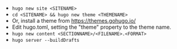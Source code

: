 - ```hugo new site <SITENAME>```
- ```cd <SITENAME> && hugo new theme <THEMENAME>```
- Or, install a theme from https://themes.gohugo.io/
- Edit hugo.toml, setting the "theme" property to the theme name.
- ```hugo new content <SECTIONNAME>/<FILENAME>.<FORMAT>```
- ```hugo server --buildDrafts```